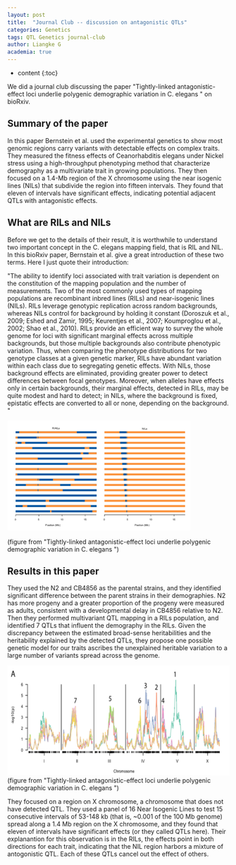```yaml
---
layout: post
title:  "Journal Club -- discussion on antagonistic QTLs"
categories: Genetics
tags: QTL Genetics journal-club
author: Liangke G
academia: true
---
```

* content
{:toc}

We did a journal club discussing the paper "Tightly-linked antagonistic-effect loci underlie polygenic demographic variation in C. elegans " on bioRxiv.

## Summary of the paper 
In this paper Bernstein et al. used the experimental genetics to show most genomic regions carry variants with detectable effects on complex traits. They measured the fitness effects of Ceanorhabditis elegans under Nickel stress using a high-throughput phenotyping method that characterize demography as a multivariate trait in growing populations. 
They then focused on a 1.4-Mb region of the X chromosome using the near isogenic lines (NILs) that subdivide the region into fifteen intervals. They found that eleven of intervals have significant effects, indicating potential adjacent QTLs with antagonistic effects. 


>
## What are RILs and NILs

Before we get to the details of their result, it is worthwhile to understand two important concept in the C. elegans mapping field, that is RIL and NIL. In this bioRxiv paper, Bernstain et al. give a great introduction of these two terms. Here I just quote their introduction:

"The ability to identify loci associated with trait variation is dependent on the constitution of the mapping population and the number of measurements. Two of the most commonly used types of mapping populations are recombinant inbred lines (RILs) and near-isogenic lines (NILs). RILs leverage genotypic replication across random backgrounds, whereas NILs control for background by holding it constant (Doroszuk et al., 2009; Eshed and Zamir, 1995; Keurentjes et al., 2007; Koumproglou et al., 2002; Shao et al., 2010). RILs provide an efficient way to survey the whole genome for loci with significant marginal effects across multiple backgrounds, but those multiple backgrounds also contribute phenotypic variation. Thus, when comparing the phenotype distributions for two genotype classes at a given genetic marker, RILs have abundant variation within each class due to segregating genetic effects. With NILs, those background effects are eliminated, providing greater power to detect differences between focal genotypes. Moreover, when alleles have effects only in certain backgrounds, their marginal effects, detected in RILs, may be quite modest and hard to detect; in NILs, where the background is fixed, epistatic effects are converted to all or none, depending on the background. "

<img src="https://github.com/gouliangke/myblog/raw/master/photos/1.png" height="250" />

(figure from "Tightly-linked antagonistic-effect loci underlie polygenic demographic variation in C. elegans ")

## Results in this paper

They used the N2 and CB4856 as the parental strains, and they identified significant difference between the parent strains in their demographies. N2 has more progeny and a greater proportion of the progeny were measured as adults, consistent with a developmental delay in CB4856 relative to N2. Then they performed multivariant QTL mapping in a RILs population, and identified 7 QTLs that influent the demography in the RILs.  Given the discrepancy between the estimated broad-sense heritabilities and the heritability explained by the detected QTLs, they propose one possible genetic model for our traits ascribes the unexplained heritable variation to a large number of variants spread across the genome. 

<img src="https://github.com/gouliangke/myblog/raw/master/photos/2.png" height="250" />
(figure from "Tightly-linked antagonistic-effect loci underlie polygenic demographic variation in C. elegans ")

They focused on a region on X chromosome, a chromosome that does not have detected QTL. They used a panel of 16 Near Isogenic Lines to test 15 consecutive intervals of 53-148 kb (that is, ~0.001 of the 100 Mb genome) spread along a 1.4 Mb region on the X chromosome, and they found that eleven of intervals have significant effects (or they called QTLs here). Their explanantion for this observation is in the RILs, the effects point in both directions for each trait, indicating that the NIL region harbors a mixture of antogonistic QTL. Each of these QTLs cancel out the effect of others.  